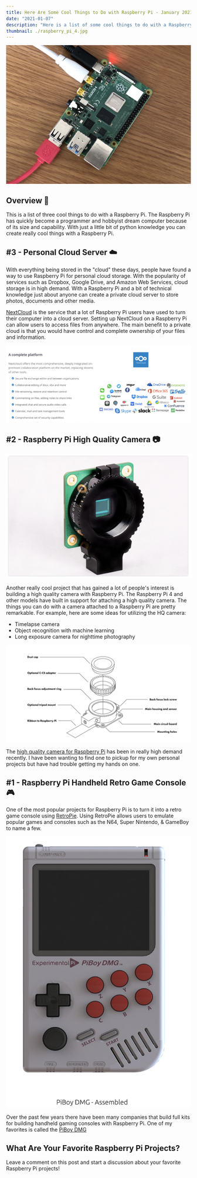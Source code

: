 ```yaml
---
title: Here Are Some Cool Things to Do with Raspberry Pi - January 2021
date: "2021-01-07"
description: "Here is a list of some cool things to do with a Raspberry Pi. Raspberry Pi is such an awesome, small computer that can do almost anything with a little bit of imagination."
thumbnail: ./raspberry_pi_4.jpg
---
```


![Raspberry Pi 4](./raspberry_pi_4.jpg)

## Overview 🍓

This is a list of three cool things to do with a Raspberry Pi. The Raspberry Pi has quickly become a programmer and hobbyist dream computer because of its size and capability. With just a little bit of python knowledge you can create really cool things with a Raspberry Pi.

## #3 - Personal Cloud Server ☁️

With everything being stored in the "cloud" these days, people have found a way to use Raspberry Pi for personal cloud storage. With the popularity of services such as Dropbox, Google Drive, and Amazon Web Services, cloud storage is in high demand. With a Raspberry Pi and a bit of technical knowledge just about anyone can create a private cloud server to store photos, documents and other media.

[NextCloud](https://nextcloud.com/) is the service that a lot of Raspberry Pi users have used to turn their computer into a cloud server. Setting up NextCloud on a Raspberry Pi can allow users to access files from anywhere. The main benefit to a private cloud is that you would have control and complete ownership of your files and information.

![NextCloud Private Cloud Server](./nextcloud.png)

## #2 - Raspberry Pi High Quality Camera 📷

![HQ Raspberry Pi Camera](./hq_raspberry_cam.png)

Another really cool project that has gained a lot of people's interest is building a high quality camera with Raspberry Pi. The Raspberry Pi 4 and other models have built in support for attaching a high quality camera. The things you can do with a camera attached to a Raspberry Pi are pretty remarkable. For example, here are some ideas for utilizing the HQ camera:

* Timelapse camera
* Object recognition with machine learning
* Long exposure camera for nighttime photography

![HQ Raspberry Pi Camera](./hq_cam_diagram.png)

The [high quality camera for Raspberry Pi](https://www.raspberrypi.org/products/raspberry-pi-high-quality-camera/) has been in really high demand recently. I have been wanting to find one to pickup for my own personal projects but have had trouble getting my hands on one.

## #1 - Raspberry Pi Handheld Retro Game Console 🎮

One of the most popular projects for Raspberry Pi is to turn it into a retro game console using [RetroPie](https://retropie.org.uk/). Using RetroPie allows users to emulate popular games and consoles such as the N64, Super Nintendo, & GameBoy to name a few. 

![PiBoy DMG Fully Assembled](piboy_dmg.png)

Over the past few years there have been many companies that build full kits for building handheld gaming consoles with Raspberry Pi. One of my favorites is called the [PiBoy DMG](https://www.experimentalpi.com/PiBoy-DMG--Assembled_p_16.html)

## What Are Your Favorite Raspberry Pi Projects? 

Leave a comment on this post and start a discussion about your favorite Raspberry Pi projects!